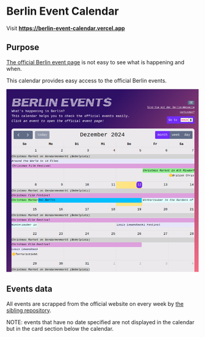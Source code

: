 # Berlin Event Calendar

Visit
**https://berlin-event-calendar.vercel.app**

## Purpose

[The official Berlin event page](https://www.berlin.de/en/events/) is not easy to see what is happening and when.

This calendar provides easy access to the official Berlin events.

![alt text](/public/image.png)

## Events data

All events are scrapped from the official website on every week by [the sibling repository](https://github.com/songhui-ryu/berlin-event-scraper).

NOTE: events that have no date specified are not displayed in the calendar but in the card section below the calendar.
